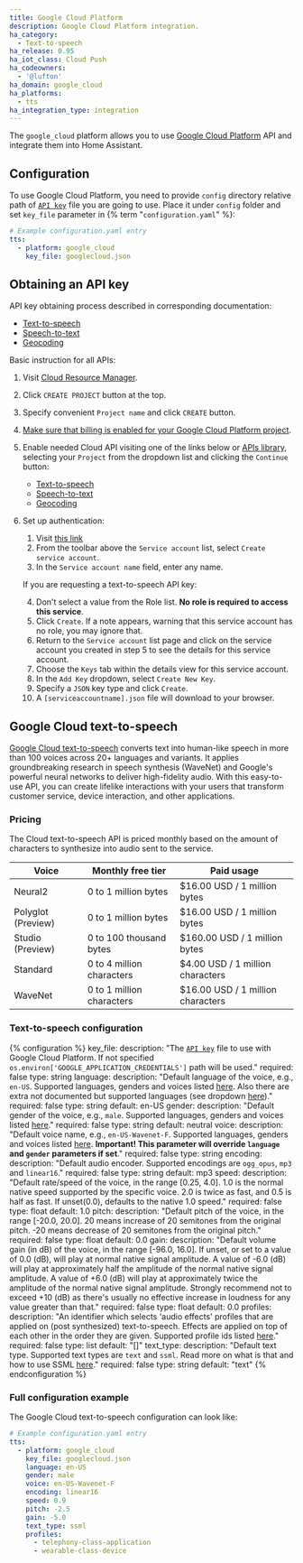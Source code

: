 ```yaml
---
title: Google Cloud Platform
description: Google Cloud Platform integration.
ha_category:
  - Text-to-speech
ha_release: 0.95
ha_iot_class: Cloud Push
ha_codeowners:
  - '@lufton'
ha_domain: google_cloud
ha_platforms:
  - tts
ha_integration_type: integration
---
```


The `google_cloud` platform allows you to use [Google Cloud Platform](https://cloud.google.com/) API and integrate them into Home Assistant.

## Configuration

To use Google Cloud Platform, you need to provide `config` directory relative path of [`API key`](#obtaining-an-api-key) file you are going to use. Place it under `config` folder and set `key_file` parameter in {% term "`configuration.yaml`" %}:

```yaml
# Example configuration.yaml entry
tts:
  - platform: google_cloud
    key_file: googlecloud.json
```

## Obtaining an API key

API key obtaining process described in corresponding documentation:

- [Text-to-speech](https://cloud.google.com/text-to-speech/docs/quickstart-protocol)
- [Speech-to-text](https://cloud.google.com/speech-to-text/docs/quickstart-protocol)
- [Geocoding](https://developers.google.com/maps/documentation/geocoding/start)

Basic instruction for all APIs:

1. Visit [Cloud Resource Manager](https://console.cloud.google.com/cloud-resource-manager).
2. Click `CREATE PROJECT` button at the top.
3. Specify convenient `Project name` and click `CREATE` button.
4. [Make sure that billing is enabled for your Google Cloud Platform project](https://cloud.google.com/billing/docs/how-to/modify-project).
5. Enable needed Cloud API visiting one of the links below or [APIs library](https://console.cloud.google.com/apis/library), selecting your `Project` from the dropdown list and clicking the `Continue` button:


    - [Text-to-speech](https://console.cloud.google.com/flows/enableapi?apiid=texttospeech.googleapis.com)
    - [Speech-to-text](https://console.cloud.google.com/flows/enableapi?apiid=speech.googleapis.com)
    - [Geocoding](https://console.cloud.google.com/flows/enableapi?apiid=geocoding-backend.googleapis.com)
6. Set up authentication:

    1. Visit [this link](https://console.cloud.google.com/apis/credentials/serviceaccountkey)
    2. From the toolbar above the `Service account` list, select `Create service account`.
    3. In the `Service account name` field, enter any name.

    If you are requesting a text-to-speech API key:

    4. Don't select a value from the Role list. **No role is required to access this service**.
    5. Click `Create`. If a note appears, warning that this service account has no role, you may ignore that.
    6. Return to the `Service account` list page and click on the service account you created in step 5 to see the details for this service account.
    7. Choose the `Keys` tab within the details view for this service account.
    8. In the `Add Key` dropdown, select `Create New Key`.
    9. Specify a `JSON` key type  and click `Create`.
    10. A `[serviceaccountname].json` file will download to your browser.


## Google Cloud text-to-speech

[Google Cloud text-to-speech](https://cloud.google.com/text-to-speech/) converts text into human-like speech in more than 100 voices across 20+ languages and variants. It applies groundbreaking research in speech synthesis (WaveNet) and Google's powerful neural networks to deliver high-fidelity audio. With this easy-to-use API, you can create lifelike interactions with your users that transform customer service, device interaction, and other applications.

### Pricing

The Cloud text-to-speech API is priced monthly based on the amount of characters to synthesize into audio sent to the service.

| Voice              | Monthly free tier         | Paid usage                        |
| ------------------ | ------------------------- | --------------------------------- |
| Neural2            | 0 to 1 million bytes      | $16.00 USD / 1 million bytes      |
| Polyglot (Preview) | 0 to 1 million bytes      | $16.00 USD / 1 million bytes      |
| Studio (Preview)   | 0 to 100 thousand bytes   | $160.00 USD / 1 million bytes     |
| Standard           | 0 to 4 million characters | $4.00 USD / 1 million characters  |
| WaveNet            | 0 to 1 million characters | $16.00 USD / 1 million characters |

### Text-to-speech configuration

{% configuration %}
key_file:
  description: "The [`API key`](#obtaining-an-api-key) file to use with Google Cloud Platform. If not specified `os.environ['GOOGLE_APPLICATION_CREDENTIALS']` path will be used."
  required: false
  type: string
language:
  description: "Default language of the voice, e.g.,  `en-US`. Supported languages, genders and voices listed [here](https://cloud.google.com/text-to-speech/docs/voices). Also there are extra not documented but supported languages (see dropdown [here](https://cloud.google.com/text-to-speech/#streaming_demo_section))."
  required: false
  type: string
  default: en-US
gender:
  description: "Default gender of the voice, e.g.,  `male`. Supported languages, genders and voices listed [here](https://cloud.google.com/text-to-speech/docs/voices)."
  required: false
  type: string
  default: neutral
voice:
  description: "Default voice name, e.g.,  `en-US-Wavenet-F`. Supported languages, genders and voices listed [here](https://cloud.google.com/text-to-speech/docs/voices). **Important! This parameter will override `language` and `gender` parameters if set**."
  required: false
  type: string
encoding:
  description: "Default audio encoder. Supported encodings are `ogg_opus`, `mp3` and `linear16`."
  required: false
  type: string
  default: mp3
speed:
  description: "Default rate/speed of the voice, in the range [0.25, 4.0]. 1.0 is the normal native speed supported by the specific voice. 2.0 is twice as fast, and 0.5 is half as fast. If unset(0.0), defaults to the native 1.0 speed."
  required: false
  type: float
  default: 1.0
pitch:
  description: "Default pitch of the voice, in the range [-20.0, 20.0]. 20 means increase of 20 semitones from the original pitch. -20 means decrease of 20 semitones from the original pitch."
  required: false
  type: float
  default: 0.0
gain:
  description: "Default volume gain (in dB) of the voice, in the range [-96.0, 16.0]. If unset, or set to a value of 0.0 (dB), will play at normal native signal amplitude. A value of -6.0 (dB) will play at approximately half the amplitude of the normal native signal amplitude. A value of +6.0 (dB) will play at approximately twice the amplitude of the normal native signal amplitude. Strongly recommend not to exceed +10 (dB) as there's usually no effective increase in loudness for any value greater than that."
  required: false
  type: float
  default: 0.0
profiles:
  description: "An identifier which selects 'audio effects' profiles that are applied on (post synthesized) text-to-speech. Effects are applied on top of each other in the order they are given. Supported profile ids listed [here](https://cloud.google.com/text-to-speech/docs/audio-profiles)."
  required: false
  type: list
  default: "[]"
text_type:
  description: "Default text type. Supported text types are `text` and `ssml`. Read more on what is that and how to use SSML [here](https://cloud.google.com/text-to-speech/docs/ssml)."
  required: false
  type: string
  default: "text"
{% endconfiguration %}

### Full configuration example

The Google Cloud text-to-speech configuration can look like:

```yaml
# Example configuration.yaml entry
tts:
  - platform: google_cloud
    key_file: googlecloud.json
    language: en-US
    gender: male
    voice: en-US-Wavenet-F
    encoding: linear16
    speed: 0.9
    pitch: -2.5
    gain: -5.0
    text_type: ssml
    profiles:
      - telephony-class-application
      - wearable-class-device
```
